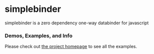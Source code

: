 simplebinder
============

simplebinder is a zero dependency one-way databinder for javascript

### Demos, Examples, and Info

Please check out [the project homepage](http://james2doyle.github.io/simplebinder/) to see all the examples.
